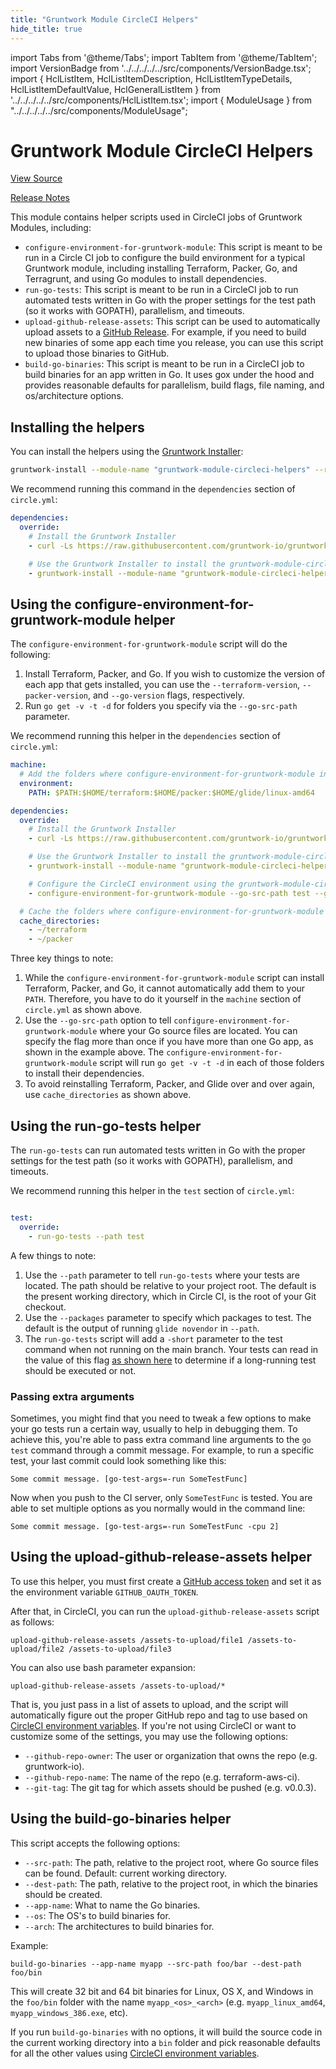 ```yaml
---
title: "Gruntwork Module CircleCI Helpers"
hide_title: true
---
```


import Tabs from '@theme/Tabs';
import TabItem from '@theme/TabItem';
import VersionBadge from '../../../../../src/components/VersionBadge.tsx';
import { HclListItem, HclListItemDescription, HclListItemTypeDetails, HclListItemDefaultValue, HclGeneralListItem } from '../../../../../src/components/HclListItem.tsx';
import { ModuleUsage } from "../../../../../src/components/ModuleUsage";

<VersionBadge repoTitle="CI Modules" version="0.52.17" lastModifiedVersion="0.51.4"/>

# Gruntwork Module CircleCI Helpers

<a href="https://github.com/gruntwork-io/terraform-aws-ci/tree/v0.52.17/modules/gruntwork-module-circleci-helpers" className="link-button" title="View the source code for this module in GitHub.">View Source</a>

<a href="https://github.com/gruntwork-io/terraform-aws-ci/releases/tag/v0.51.4" className="link-button" title="Release notes for only versions which impacted this module.">Release Notes</a>

This module contains helper scripts used in CircleCI jobs of Gruntwork Modules, including:

*   `configure-environment-for-gruntwork-module`: This script is meant to be run in a Circle CI job to configure the
    build environment for a typical Gruntwork module, including installing Terraform, Packer, Go, and Terragrunt, and
    using Go modules to install dependencies.
*   `run-go-tests`: This script is meant to be run in a CircleCI job to run automated tests written in Go with the proper
    settings for the test path (so it works with GOPATH), parallelism, and timeouts.
*   `upload-github-release-assets`: This script can be used to automatically upload assets to a [GitHub
    Release](https://help.github.com/articles/about-releases/). For example, if you need to build new binaries of some
    app each time you release, you can use this script to upload those binaries to GitHub.
*   `build-go-binaries`: This script is meant to be run in a CircleCI job to build binaries for an app written in Go. It
    uses gox under the hood and provides reasonable defaults for parallelism, build flags, file naming, and
    os/architecture options.

## Installing the helpers

You can install the helpers using the [Gruntwork Installer](https://github.com/gruntwork-io/gruntwork-installer):

```bash
gruntwork-install --module-name "gruntwork-module-circleci-helpers" --repo "https://github.com/gruntwork-io/terraform-aws-ci" --tag "0.0.1"
```

We recommend running this command in the `dependencies` section of `circle.yml`:

```yaml
dependencies:
  override:
    # Install the Gruntwork Installer
    - curl -Ls https://raw.githubusercontent.com/gruntwork-io/gruntwork-installer/main/bootstrap-gruntwork-installer.sh | bash /dev/stdin --version 0.0.9

    # Use the Gruntwork Installer to install the gruntwork-module-circleci-helpers module
    - gruntwork-install --module-name "gruntwork-module-circleci-helpers" --repo "https://github.com/gruntwork-io/terraform-aws-ci" --tag "0.0.5"
```

## Using the configure-environment-for-gruntwork-module helper

The `configure-environment-for-gruntwork-module` script will do the following:

1.  Install Terraform, Packer, and Go. If you wish to customize the version of each app that gets installed, you can
    use the `--terraform-version`, `--packer-version`, and `--go-version` flags, respectively.
2.  Run `go get -v -t -d` for folders you specify via the `--go-src-path` parameter.

We recommend running this helper in the `dependencies` section of `circle.yml`:

```yaml
machine:
  # Add the folders where configure-environment-for-gruntwork-module installs binaries to the PATH
  environment:
    PATH: $PATH:$HOME/terraform:$HOME/packer:$HOME/glide/linux-amd64

dependencies:
  override:
    # Install the Gruntwork Installer
    - curl -Ls https://raw.githubusercontent.com/gruntwork-io/gruntwork-installer/main/bootstrap-gruntwork-installer.sh | bash /dev/stdin --version 0.0.9

    # Use the Gruntwork Installer to install the gruntwork-module-circleci-helpers module
    - gruntwork-install --module-name "gruntwork-module-circleci-helpers" --repo "https://github.com/gruntwork-io/terraform-aws-ci" --tag "0.0.1"

    # Configure the CircleCI environment using the gruntwork-module-circleci-helpers module
    - configure-environment-for-gruntwork-module --go-src-path test --go-src-path modules/my-go-app

  # Cache the folders where configure-environment-for-gruntwork-module installs binaries
  cache_directories:
    - ~/terraform
    - ~/packer
```

Three key things to note:

1.  While the `configure-environment-for-gruntwork-module` script can install Terraform, Packer, and Go, it cannot
    automatically add them to your `PATH`. Therefore, you have to do it yourself in the `machine` section of
    `circle.yml` as shown above.
2.  Use the `--go-src-path` option to tell `configure-environment-for-gruntwork-module` where your Go source files are
    located. You can specify the flag more than once if you have more than one Go app, as shown in the example above.
    The `configure-environment-for-gruntwork-module` script will run `go get -v -t -d` in each of those folders to
    install their dependencies.
3.  To avoid reinstalling Terraform, Packer, and Glide over and over again, use `cache_directories` as shown above.

## Using the run-go-tests helper

The `run-go-tests` can run automated tests written in Go with the proper settings for the test path (so it works with
GOPATH), parallelism, and timeouts.

We recommend running this helper in the `test` section of `circle.yml`:

```yaml

test:
  override:
    - run-go-tests --path test
```

A few things to note:

1.  Use the `--path` parameter to tell `run-go-tests` where your tests are located. The path should be relative to your
    project root. The default is the present working directory, which in Circle CI, is the root of your Git checkout.
2.  Use the `--packages` parameter to specify which packages to test. The default is the output of running
    `glide novendor` in `--path`.
3.  The `run-go-tests` script will add a `-short` parameter to the test command when not running on the main branch.
    Your tests can read in the value of this flag [as shown here](https://golang.org/pkg/testing/) to determine if a
    long-running test should be executed or not.

### Passing extra arguments

Sometimes, you might find that you need to tweak a few options to make your go tests run a certain way,
usually to help in debugging them.
To achieve this, you're able to pass extra command line arguments to the `go test` command
through a commit message.
For example, to run a specific test, your last commit could look something like this:

```
Some commit message. [go-test-args=-run SomeTestFunc]
```

Now when you push to the CI server, only `SomeTestFunc` is tested. You are able to set multiple options
as you normally would in the command line:

```
Some commit message. [go-test-args=-run SomeTestFunc -cpu 2]
```

## Using the upload-github-release-assets helper

To use this helper, you must first create a [GitHub access
token](https://help.github.com/articles/creating-an-access-token-for-command-line-use/) and set it as the environment
variable `GITHUB_OAUTH_TOKEN`.

After that, in CircleCI, you can run the `upload-github-release-assets` script as follows:

```
upload-github-release-assets /assets-to-upload/file1 /assets-to-upload/file2 /assets-to-upload/file3
```

You can also use bash parameter expansion:

```
upload-github-release-assets /assets-to-upload/*
```

That is, you just pass in a list of assets to upload, and the script will automatically figure out the proper GitHub
repo and tag to use based on [CircleCI environment variables](https://circleci.com/docs/environment-variables/). If
you're not using CircleCI or want to customize some of the settings, you may use the following options:

*   `--github-repo-owner`: The user or organization that owns the repo (e.g. gruntwork-io).
*   `--github-repo-name`: The name of the repo (e.g. terraform-aws-ci).
*   `--git-tag`: The git tag for which assets should be pushed (e.g. v0.0.3).

## Using the build-go-binaries helper

This script accepts the following options:

*   `--src-path`: The path, relative to the project root, where Go source files can be found. Default: current working
    directory.
*   `--dest-path`: The path, relative to the project root, in which the binaries should be created.
*   `--app-name`: What to name the Go binaries.
*   `--os`: The OS's to build binaries for.
*   `--arch`: The architectures to build binaries for.

Example:

```
build-go-binaries --app-name myapp --src-path foo/bar --dest-path foo/bin
```

This will create 32 bit and 64 bit binaries for Linux, OS X, and Windows in the `foo/bin` folder with the name
`myapp_<os>_<arch>` (e.g. `myapp_linux_amd64`, `myapp_windows_386.exe`, etc).

If you run `build-go-binaries` with no options, it will build the source code in the current working directory into a
`bin` folder and pick reasonable defaults for all the other values using [CircleCI environment
variables](https://circleci.com/docs/environment-variables/).


<!-- ##DOCS-SOURCER-START
{
  "originalSources": [
    "https://github.com/gruntwork-io/terraform-aws-ci/tree/v0.52.17/modules/gruntwork-module-circleci-helpers/readme.md",
    "https://github.com/gruntwork-io/terraform-aws-ci/tree/v0.52.17/modules/gruntwork-module-circleci-helpers/variables.tf",
    "https://github.com/gruntwork-io/terraform-aws-ci/tree/v0.52.17/modules/gruntwork-module-circleci-helpers/outputs.tf"
  ],
  "sourcePlugin": "module-catalog-api",
  "hash": "ef6a6676fd52e2e6e072fb300ca3a8c6"
}
##DOCS-SOURCER-END -->
